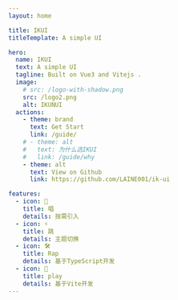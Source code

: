 ```yaml
---
layout: home

title: IKUI
titleTemplate: A simple UI

hero:
  name: IKUI
  text: A simple UI
  tagline: Built on Vue3 and Vitejs .
  image:
    # src: /logo-with-shadow.png
    src: /logo2.png
    alt: IKUNUI
  actions:
    - theme: brand
      text: Get Start
      link: /guide/
    # - theme: alt
    #   text: 为什么选IKUI
    #   link: /guide/why
    - theme: alt
      text: View on Github
      link: https://github.com/LAINE001/ik-ui

features:
  - icon: 🎵
    title: 唱
    details: 按需引入
  - icon: ⚡️
    title: 跳
    details: 主题切换
  - icon: 🛠️
    title: Rap
    details: 基于TypeScript开发
  - icon: 🏀
    title: play
    details: 基于Vite开发
---
```

